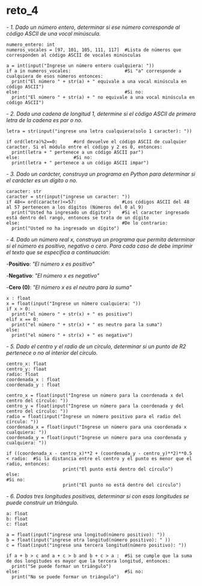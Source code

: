 # reto_4

*- 1. Dado un número entero, determinar si ese número corresponde al código ASCII de una vocal minúscula.*
```
numero_entero: int
numeros_vocales = [97, 101, 105, 111, 117]  #Lista de números que corresponden al código ASCII de vocales minúsculas

a = int(input("Ingrese un número entero cualquiera: "))
if a in numeros_vocales:                    #Si "a" corresponde a cualquiera de esos números entonces:
  print("El número " + str(a) + " equivale a una vocal minúscula en código ASCII")
else:                                       #Si no:
  print("El número " + str(a) + " no equivale a una vocal minúscula en código ASCII")
```
*- 2. Dada una cadena de longitud 1, determine si el código ASCII de primera letra de la cadena es par o no.*

```letra: str
letra = str(input("ingrese una letra cualquiera(solo 1 caracter): "))

if ord(letra)%2==0:      #ord devuelve el código ASCII de cualquier caracter. Si el módulo entre el código y 2 es 0, entonces:
  print(letra + " pertenece a un código ASCII par")
else:                    #Si no:
  print(letra + " pertenece a un código ASCII impar")
```
     
*- 3. Dado un carácter, construya un programa en Python para determinar si el carácter es un dígito o no.*

```
caracter: str
caracter = str(input("ingrese un caracter: "))
if 48<= ord(caracter)<=57:                 #Los códigos ASCII del 48 al 57 pertenecen a los dígitos (Números del 0 al 9)
  print("Usted ha ingresado un dígito")    #Si el caracter ingresado está dentro del rango, entonces se trata de un dígito
else:                                      #De lo contrario:
  print("Usted no ha ingresado un dígito")
```
*- 4. Dado un número real x, construya un programa que permita determinar si el número es positivo, negativo o cero. Para cada caso de debe imprimir el texto que se especifica a continuación*:

-**Positivo**: *"El número x es positivo"*

-**Negativo**: *"El número x es negativo"*

-**Cero (0)**: *"El número x es el neutro para la suma"*

```
x : float
x = float(input("Ingrese un número cualquiera: "))
if x > 0:
  print("el número " + str(x) + " es positivo")
elif x == 0:
  print("el número " + str(x) + " es neutro para la suma")
else:
  print("el número " + str(x) + " es negativo")
```
*- 5. Dado el centro y el radio de un círculo, determinar si un punto de R2 pertenece o no al interior del círculo.*

```
centro_x: float
centro_y: float
radio: float
coordenada_x : float
coordenada_y : float

centro_x = float(input("Ingrese un número para la coordenada x del centro del círculo: "))
centro_y = float(input("Ingrese un número para la coordenada y del centro del círculo: "))
radio = float(input("Ingrese un número positivo para el radio del círculo: "))
coordenada_x = float(input("Ingrese un número para una coordenada x cualquiera: "))
coordenada_y = float(input("Ingrese un número para una coordenada y cualquiera: "))

if ((coordenada_x - centro_x)**2 + (coordenada_y - centro_y)**2)**0.5 < radio:  #Si la distancia entre el centro y el punto es menor que el radio, entonces:
                     print("El punto está dentro del círculo")
else:                                                                           #Si no:
                     print("El punto no está dentro del círculo")
```
*- 6. Dadas tres longitudes positivas, determinar si con esas longitudes se puede construir un triángulo.*

```
a: float
b: float
c: float

a = float(input("ingrese una longitud(número positivo): "))
b = float(input("ingrese otra longitud(número positivo): " ))
c = float(input("ingrese una tercera longitud(número positivo): "))

if a + b > c and a + c > b and b + c > a :  #Si se cumple que la suma de dos longitudes es mayor que la tercera longitud, entonces:
  print("Se puede formar un triángulo")
else:                                       #Si no:
  print("No se puede formar un triángulo")
```

     

